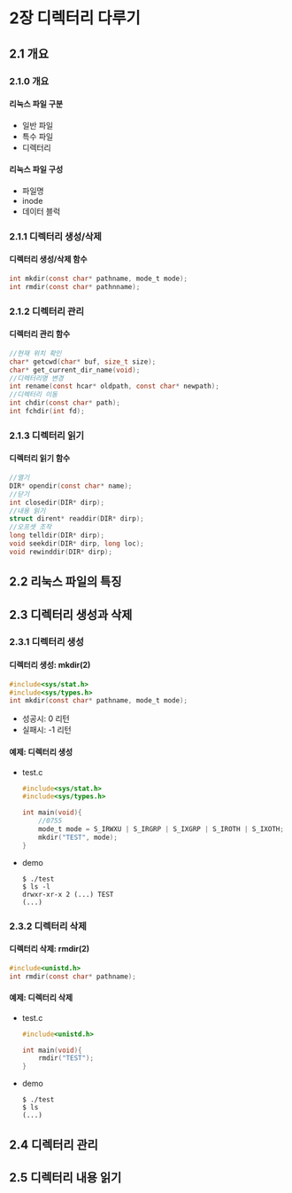 # 2장 디렉터리 다루기
## 2.1 개요
### 2.1.0 개요
#### 리눅스 파일 구분
- 일반 파일
- 특수 파일
- 디렉터리
#### 리눅스 파일 구성
- 파일명
- inode
- 데이터 블럭
### 2.1.1 디렉터리 생성/삭제
#### 디렉터리 생성/삭제 함수
```C
int mkdir(const char* pathname, mode_t mode);
int rmdir(const char* pathnname);
```
### 2.1.2 디렉터리 관리
#### 디렉터리 관리 함수
```C
//현재 위치 확인
char* getcwd(char* buf, size_t size);
char* get_current_dir_name(void);
//디렉터리명 변경
int rename(const hcar* oldpath, const char* newpath);
//디렉터리 이동
int chdir(const char* path);
int fchdir(int fd);
```
### 2.1.3 디렉터리 읽기
#### 디렉터리 읽기 함수
```C
//열기
DIR* opendir(const char* name);
//닫기
int closedir(DIR* dirp);
//내용 읽기
struct dirent* readdir(DIR* dirp);
//오프셋 조작
long telldir(DIR* dirp);
void seekdir(DIR* dirp, long loc);
void rewinddir(DIR* dirp);
```

## 2.2 리눅스 파일의 특징

## 2.3 디렉터리 생성과 삭제
### 2.3.1 디렉터리 생성
#### 디렉터리 생성: mkdir(2)
```C
#include<sys/stat.h>
#include<sys/types.h>
int mkdir(const char* pathname, mode_t mode);
```
- 성공시: 0 리턴
- 실패시: -1 리턴
#### 예제: 디렉터리 생성
- test.c
    ```C
    #include<sys/stat.h>
    #include<sys/types.h>

    int main(void){
        //0755
        mode_t mode = S_IRWXU | S_IRGRP | S_IXGRP | S_IROTH | S_IXOTH;
        mkdir("TEST", mode);
    }
    ```
- demo
    ```
    $ ./test
    $ ls -l
    drwxr-xr-x 2 (...) TEST
    (...)
    ```
### 2.3.2 디렉터리 삭제
#### 디렉터리 삭제: rmdir(2)
```C
#include<unistd.h>
int rmdir(const char* pathname);
```
#### 예제: 디렉터리 삭제
- test.c
    ```C
    #include<unistd.h>

    int main(void){
        rmdir("TEST");
    }
    ```
- demo
    ```
    $ ./test
    $ ls
    (...)
    ```

## 2.4 디렉터리 관리

## 2.5 디렉터리 내용 읽기
